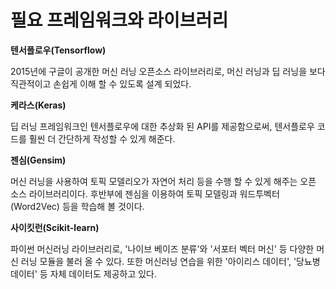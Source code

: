 # 필요 프레임워크와 라이브러리

**텐서플로우(Tensorflow)**

2015년에 구글이 공개한 머신 러닝 오픈소스 라이브러리로, 머신 러닝과 딥 러닝을 보다 직관적이고 손쉽게 이해 할 수 있도록 설계 되었다.

**케라스(Keras)**

딥 러닝 프레임워크인 텐서플로우에 대한 추상화 된 API를 제공함으로써, 텐서플로우 코드를 훨씬 더 간단하게 작성할 수 있게 해준다.

**젠심(Gensim)**

머신 러닝을 사용하여 토픽 모델리오가 자연어 처리 등을 수행 할 수 있게 해주는 오픈 소스 라이브러리이다. 후반부에 젠심을 이용하여 토픽 모델링과 워드투벡터(Word2Vec) 등을 학습해 볼 것이다.

**사이킷런(Scikit-learn)**

파이썬 머신러닝 라이브러리로, '나이브 베이즈 분류'와 '서포터 벡터 머신' 등 다양한 머신 러닝 모듈을 불러 올 수 있다. 또한 머신러닝 연습을 위한 '아이리스 데이터', '당뇨병 데이터' 등 자체 데이터도 제공하고 있다.

